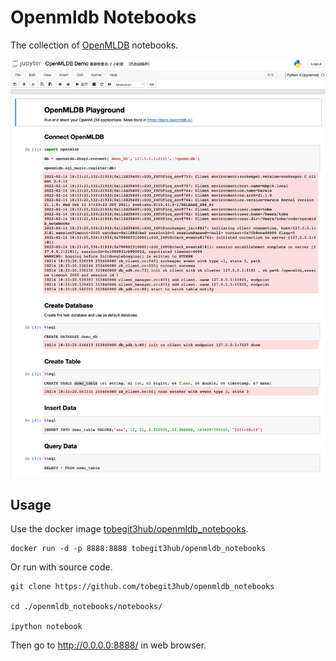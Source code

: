 # Openmldb Notebooks

The collection of [OpenMLDB](https://github.com/4paradigm/openmldb) notebooks.

![](./images/openmldb_demo.png)

## Usage

Use the docker image [tobegit3hub/openmldb_notebooks](https://hub.docker.com/repository/docker/tobegit3hub/openmldb_notebooks).

```
docker run -d -p 8888:8888 tobegit3hub/openmldb_notebooks
```

Or run with source code.

```
git clone https://github.com/tobegit3hub/openmldb_notebooks

cd ./openmldb_notebooks/notebooks/

ipython notebook
```

Then go to <http://0.0.0.0:8888/> in web browser.
